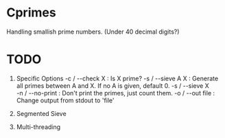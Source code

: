 Cprimes
=======

Handling smallish prime numbers. (Under 40 decimal digits?)

TODO
====

1) Specific Options
	-c / --check X     : Is X prime?
	-s / --sieve A X   : Generate all primes between A and X. If no A is given, default 0.
	-s / --sieve X      
	-n / --no-print    : Don't print the primes, just count them.
	-o / --out file    : Change output from stdout to 'file'

2) Segmented Sieve

3) Multi-threading